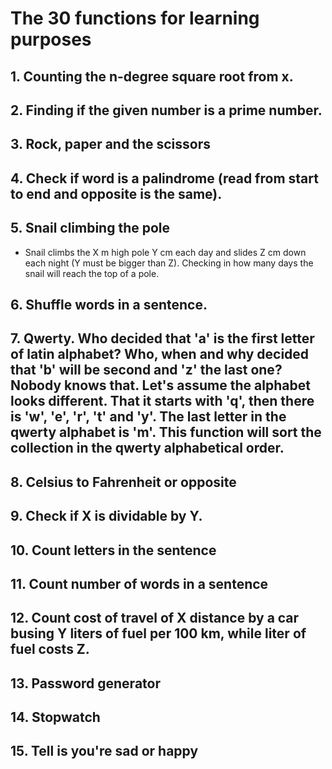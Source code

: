 # The 30 functions for learning purposes


## 1. Counting the n-degree square root from x.

## 2. Finding if the given number is a prime number.

## 3. Rock, paper and the scissors

## 4. Check if word is a palindrome (read from start to end and opposite is the same).

## 5. Snail climbing the pole
 - Snail climbs the X m high pole Y cm each day and slides Z cm down each night (Y must be bigger than Z). Checking in how many days the snail will reach the top of a pole.

## 6. Shuffle words in a sentence.

## 7. Qwerty. Who decided that 'a' is the first letter of latin alphabet? Who, when and why decided that 'b' will be second and 'z' the last one? Nobody knows that. Let's assume the alphabet looks different. That it starts with 'q', then there is 'w', 'e', 'r', 't' and 'y'. The last letter in the qwerty alphabet is 'm'. This function will sort the collection in the qwerty alphabetical order.

## 8. Celsius to Fahrenheit or opposite

## 9. Check if X is dividable by Y.

## 10. Count letters in the sentence

## 11. Count number of words in a sentence

## 12. Count cost of travel of X distance by a car busing Y liters of fuel per 100 km, while liter of fuel costs Z.

## 13. Password generator

## 14. Stopwatch

## 15. Tell is you're sad or happy




